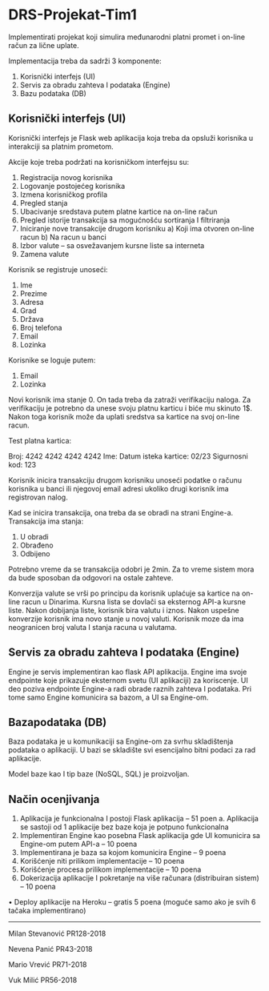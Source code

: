 # DRS-Projekat-Tim1

Implementirati projekat koji simulira međunarodni platni promet i on-line račun za lične uplate.

Implementacija treba da sadrži 3 komponente:

1.	Korisnički interfejs (UI)
2.	Servis za obradu zahteva I podataka (Engine)
3.	Bazu podataka (DB)

## Korisnički interfejs (UI)

Korisnički interfejs je Flask web aplikacija koja treba da opsluži korisnika u interakciji sa platnim prometom. 

Akcije koje treba podržati na korisničkom interfejsu su:

1.	Registracija novog korisnika
2.	Logovanje postojećeg korisnika
3.	Izmena korisničkog profila
4.	Pregled stanja
5.	Ubacivanje sredstava putem platne kartice na on-line račun
6.	Pregled istorije transakcija sa mogućnošću sortiranja I filtriranja
7.	Iniciranje nove transakcije drugom korisniku
	a)	Koji ima otvoren on-line racun
    b)	Na racun u banci
8.	Izbor valute – sa osvežavanjem kursne liste sa interneta
9.	Zamena valute

Korisnik se registruje unoseći:
1.	Ime
2.	Prezime
3.	Adresa
4.	Grad
5.	Država
6.	Broj telefona
7.	Email
8.	Lozinka

Korisnike se loguje putem:
1.	Email
2.	Lozinka

Novi korisnik ima stanje 0. On tada treba da zatraži verifikaciju naloga. Za verifikaciju je potrebno da unese svoju platnu karticu i biće mu skinuto 1$. Nakon toga korisnik može da uplati sredstva sa kartice na svoj on-line racun.

Test platna kartica:

Broj: 4242 4242 4242 4242
Ime: <Ime Korisnika>
Datum isteka kartice: 02/23
Sigurnosni kod: 123

Korisnik inicira transakciju drugom korisniku unoseći podatke o računu korisnika u banci ili njegovoj email adresi ukoliko drugi korisnik ima registrovan nalog.

Kad se inicira transakcija, ona treba da se obradi na strani Engine-a. Transakcija ima stanja:

1.	U obradi
2.	Obrađeno
3.	Odbijeno

Potrebno vreme da se transakcija odobri je 2min. Za to vreme sistem mora da bude sposoban da odgovori na ostale zahteve.

Konverzija valute se vrši po principu da korisnik uplaćuje sa kartice na on-line racun u Dinarima. Kursna lista se dovlači sa eksternog API-a kursne liste. Nakon dobijanja liste, korisnik bira valutu i iznos. Nakon uspešne konverzije korisnik ima novo stanje u novoj valuti. Korisnik moze da ima neogranicen broj valuta I stanja racuna u valutama.


## Servis za obradu zahteva I podataka (Engine)

Engine je servis implementiran kao flask API aplikacija. Engine ima svoje endpointe koje prikazuje eksternom svetu (UI aplikaciji) za koriscenje. UI deo poziva endpointe Engine-a radi obrade raznih zahteva I podataka. Pri tome samo Engine komunicira sa bazom, a UI sa Engine-om.

## Bazapodataka (DB)

Baza podataka je u komunikaciji sa Engine-om za svrhu skladištenja podataka o aplikaciji. U bazi se skladište svi esencijalno bitni podaci za rad aplikacije. 

Model baze kao I tip baze (NoSQL, SQL) je proizvoljan.


## Način ocenjivanja

1.	Aplikacija je funkcionalna I postoji Flask aplikacija – 51 poen
	a.	Aplikacija se sastoji od 1 aplikacije bez baze koja je potpuno funkcionalna
2.	Implementiran Engine kao posebna Flask aplikacija gde UI komunicira sa Engine-om putem API-a – 10 poena
3.	Implementirana je baza sa kojom komunicira Engine – 9 poena
4.	Korišćenje niti prilikom implementacije – 10 poena
5.	Korišćenje procesa prilikom implementacije – 10 poena
6.	Dokerizacija aplikacije I pokretanje na više računara (distribuiran sistem) – 10 poena

•	Deploy aplikacije na Heroku – gratis 5 poena (moguće samo ako je svih 6 tačaka implementirano)
  
___
Milan Stevanović PR128-2018

Nevena Panić PR43-2018

Mario Vrević PR71-2018

Vuk Milić PR56-2018
